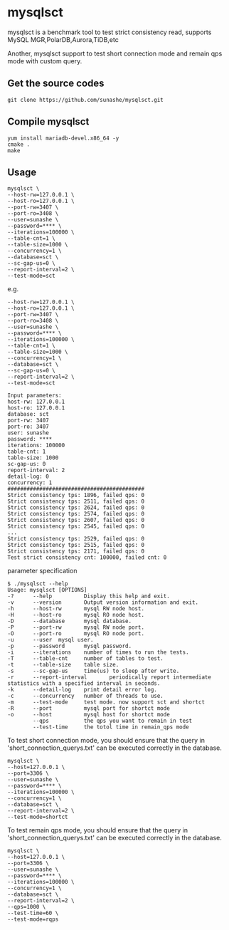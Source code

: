 # mysqlsct

 mysqlsct is a benchmark tool to test strict consistency read, supports MySQL MGR,PolarDB,Aurora,TiDB,etc

 Another, mysqlsct support to test short connection mode and remain qps mode with custom query.

## Get the source codes
```shell
git clone https://github.com/sunashe/mysqlsct.git
```

## Compile mysqlsct

```shell
yum install mariadb-devel.x86_64 -y
cmake .
make
```

## Usage 

```shell
mysqlsct \
--host-rw=127.0.0.1 \
--host-ro=127.0.0.1 \
--port-rw=3407 \
--port-ro=3408 \
--user=sunashe \
--password=**** \
--iterations=100000 \
--table-cnt=1 \
--table-size=1000 \
--concurrency=1 \
--database=sct \
--sc-gap-us=0 \
--report-interval=2 \
--test-mode=sct
```

e.g. 
```shell
--host-rw=127.0.0.1 \
--host-ro=127.0.0.1 \
--port-rw=3407 \
--port-ro=3408 \
--user=sunashe \
--password=**** \
--iterations=100000 \
--table-cnt=1 \
--table-size=1000 \
--concurrency=1 \
--database=sct \
--sc-gap-us=0 \
--report-interval=2 \
--test-mode=sct

Input parameters: 
host-rw: 127.0.0.1
host-ro: 127.0.0.1
database: sct
port-rw: 3407
port-ro: 3407
user: sunashe
password: ****
iterations: 100000
table-cnt: 1
table-size: 1000
sc-gap-us: 0
report-interval: 2
detail-log: 0
concurrency: 1
###########################################
Strict consistency tps: 1896, failed qps: 0
Strict consistency tps: 2511, failed qps: 0
Strict consistency tps: 2624, failed qps: 0
Strict consistency tps: 2574, failed qps: 0
Strict consistency tps: 2607, failed qps: 0
Strict consistency tps: 2545, failed qps: 0
...
Strict consistency tps: 2529, failed qps: 0
Strict consistency tps: 2515, failed qps: 0
Strict consistency tps: 2171, failed qps: 0
Test strict consistency cnt: 100000, failed cnt: 0
```

parameter specification
```shell
$ ./mysqlsct --help
Usage: mysqlsct [OPTIONS]
-?      --help          Display this help and exit.
-v      --version       Output version information and exit.
-h      --host-rw       mysql RW node host.
-H      --host-ro       mysql RO node host.
-D      --database      mysql database.
-P      --port-rw       mysql RW node port.
-O      --port-ro       mysql RO node port.
-u      --user  mysql user.
-p      --password      mysql password.
-i      --iterations    number of times to run the tests.
-T      --table-cnt     number of tables to test.
-t      --table-size    table size.
-s      --sc-gap-us     time(us) to sleep after write.
-r      --report-interval       periodically report intermediate statistics with a specified interval in seconds.
-k      --detail-log    print detail error log.
-c      --concurrency   number of threads to use.
-m      --test-mode     test mode. now support sct and shortct
-R      --port          mysql port for shortct mode
-o      --host          mysql host for shortct mode
        --qps           the qps you want to remain in test
        --test-time     the totol time in remain_qps mode
```

To test short connection mode, you should ensure that the query in 'short_connection_querys.txt' can be executed correctly in the database.

```
mysqlsct \
--host=127.0.0.1 \
--port=3306 \
--user=sunashe \
--password=**** \
--iterations=100000 \
--concurrency=1 \
--database=sct \
--report-interval=2 \
--test-mode=shortct
```

To test remain qps mode, you should ensure that the query in 'short_connection_querys.txt' can be executed correctly in the database. 


```
mysqlsct \
--host=127.0.0.1 \
--port=3306 \
--user=sunashe \
--password=**** \
--iterations=100000 \
--concurrency=1 \
--database=sct \
--report-interval=2 \
--qps=1000 \
--test-time=60 \
--test-mode=rqps
```
